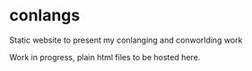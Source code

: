 # conlangs
Static website to present my conlanging and conworlding work

Work in progress, plain html files to be hosted here.
